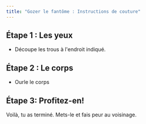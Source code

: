 ```yaml
---
title: "Gozer le fantôme : Instructions de couture"
---
```


## Étape 1 : Les yeux

- Découpe les trous à l'endroit indiqué.

## Étape 2 : Le corps

- Ourle le corps

## Étape 3: Profitez-en!

Voilà, tu as terminé. Mets-le et fais peur au voisinage.
